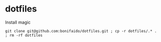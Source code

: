 dotfiles
========

Install magic

```shell
git clone git@github.com:bonifaido/dotfiles.git ; cp -r dotfiles/.* . ; rm -rf dotfiles
```
